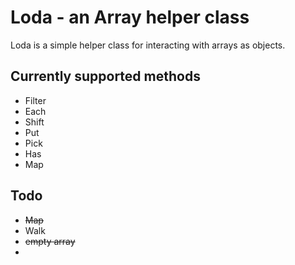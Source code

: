 Loda - an Array helper class
====

Loda is a simple helper class for interacting with arrays as objects.

## Currently supported methods
  
  * Filter
  * Each
  * Shift
  * Put
  * Pick
  * Has
  * Map


## Todo

  * ~~Map~~
  * Walk
  * ~~empty array~~
  * 
